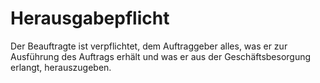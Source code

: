 # Herausgabepflicht

Der Beauftragte ist verpflichtet, dem Auftraggeber alles, was er zur Ausführung des Auftrags erhält und was er aus der Geschäftsbesorgung erlangt, herauszugeben. 

